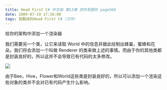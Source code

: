 ```yaml
---
title: Head First C# 中文版 第13章 控件和图形 page568
date: 2009-07-19 17:26:00
tags: 我翻译的Head First C#（习作）
---
```

给你的架构中添加一个渲染器

  

我们需要另一个类，让它来读取  World  中的信息并据此绘制出蜂巢，蜜蜂和花朵。我们将会添加一个叫做  Renderer
的类来做上述的事情。而由于你的其他类都是封装良好的，所以这并不会导致已有代码的太多修改。

  

![](https://p-blog.csdn.net/images/p_blog_csdn_net/cuipengfei1/EntryImages/20090719/2009-07-19_17-11-00.jpg)

由于Bee，Hive，Flower和World这些类是封装良好的，所以可以添加一个渲染这些对象的类并不会对已有代码产生什么影响。



